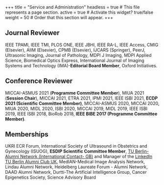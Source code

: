 +++
title = "Service and Administration"
headless = true  # This file represents a page section.
active = true  # Activate this widget? true/false
weight = 50  # Order that this section will appear.
+++

## Journal Reviewer

IEEE TPAMI, IEEE TMI, PLOS ONE, IEEE JBHI, IEEE RA-L, IEEE Access, CMIG (Elsevier), AIIM (Elsevier), CPMB (Elsevier), IJCARS (Springer), PeerJ, Ultrasonic Imaging, Journal of Pathology, MDPI J Imaging, MDPI Applied Science, Biomedical Optics Express, International Journal of Imaging Systems and Technology (IMA)-**Editorial Board Member**, Oxford Initiatives.

## Conference Reviewer

MICCAI-ASMUS 2021 (**Programme Committee Member**), MIUA 2021 (**Session Chair**), MICCAI 2021, ETRA 2021, IPMI 2021, IEEE ISBI 2021, **ECDP 2021 (Scientific Committee Member)**, MICCAI-ASMUS 2020, MICCAI 2020, MIUA 2020, MIDL 2020, ISBI 2020, MICCAI 2019, MIDL 2019, IEEE ISBI 2019, IEEE ISBI 2018, BioRob 2018, **IEEE BIBE 2017 (Programme Committee Member)**.


## Memberships

UKRI ECR Forum, International Society of Ultrasound in Obstetrics and Gynecology (ISUOG), **ESDIP Scientific Committee Member**, [TU Berlin-Alumni Network (International Contact- GB)](https://www.alumni.tu-berlin.de/en/alumni-commitment/international-alumni-contacts/great-britain/) and Manager of the [LinkedIn TU Berlin Alumni Club UK](https://www.linkedin.com/groups/13716197/), MedIAN-Medical Image Analysis Network, Lindau Alumni Network, Heidelberg Laureate Forum - Alumni Network, DAAD Alumni Network, Durtti-The Artificial Intelligence Group, Cancer Epigenetics Society, Science Advisory Board


